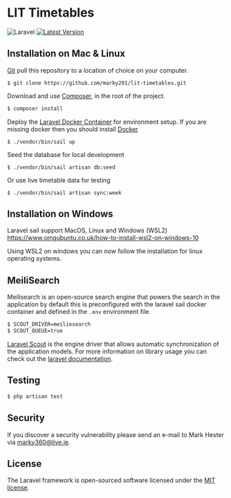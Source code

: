 # LIT Timetables
![Laravel](https://github.com/marky291/lit-timetables/workflows/Laravel/badge.svg)
[![Latest Version](https://img.shields.io/github/v/release/marky291/lit-timetables.svg?style=flat-square)](https://github.com/marky291/lit-timetables/releases)

## Installation on Mac & Linux

[Git](https://git-scm.com/) pull this repository to a location of choice on your computer.
```
$ git clone https://github.com/marky291/lit-timetables.git
```

Download and use [Composer](https://getcomposer.org/), in the root of the project.

``` bash
$ composer install
```

Deploy the [Laravel Docker Container](https://laravel.com/docs/8.x/sail) for environment setup.
If you are missing docker then you should install [Docker](https://docs.docker.com/engine/install/)
```
$ ./vendor/bin/sail up
```

Seed the database for local development
```
$ ./vendor/bin/sail artisan db:seed
```

Or use live timetable data for testing
```
$ ./vendor/bin/sail artisan sync:week
```

## Installation on Windows

Laravel sail support MacOS, Linux and Windows (WSL2)
https://www.omgubuntu.co.uk/how-to-install-wsl2-on-windows-10

Using WSL2 on windows you can now follow the installation for linux operating systems.

## MeiliSearch
Meilisearch is an open-source search engine that powers the search in the application by default this is preconfigured with the laravel sail docker container and defined in the `.env` environment file.

```sh
$ SCOUT_DRIVER=meiliesearch
$ SCOUT_QUEUE=true
```

[Laravel Scout](https://laravel.com/docs/8.x/scout) is the engine driver that allows automatic synchronization of the application models.
For more information on library usage you can check out the [laravel documentation](https://laravel.com/docs/8.x/scout).

## Testing

``` bash
$ php artisan test
```

## Security
If you discover a security vulnerability please send an e-mail to Mark Hester via [marky360@live.ie](mailto:marky360@live.ie).

## License
The Laravel framework is open-sourced software licensed under the [MIT license](https://opensource.org/licenses/MIT).
